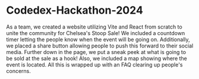 # Codedex-Hackathon-2024

As a team, we created a website utilizing Vite and React from scratch to unite the community for Chelsea's Stoop Sale! We included a countdown timer letting the people know when the event will be going on. Additionally, we placed a share button allowing people to push this forward to their social media. Further down in the page, we put a sneak peek at what is going to be sold at the sale as a hook! Also, we included a map showing where the event is located. All this is wrapped up with an FAQ clearing up people's concerns.


